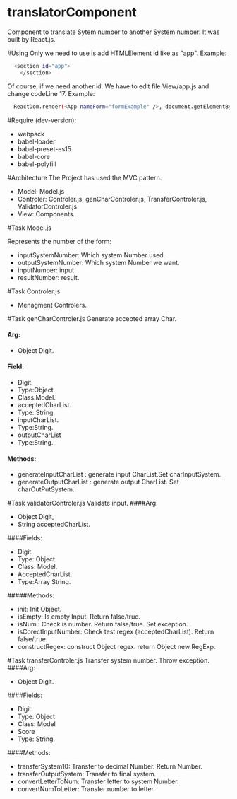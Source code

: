 # translatorComponent
Component to translate Sytem number to another System number. It was built by React.js.

#Using
Only we need to use is add HTMLElement id like as "app".
Example:
```sh
  <section id="app">
    </section>
```
Of course, if we need another id. We have to edit file View/app.js and change codeLine 17. Example:
```sh
  ReactDom.render(<App nameForm="formExample" />, document.getElementById('yourID'));
```
#Require (dev-version):
- webpack
- babel-loader
- babel-preset-es15
- babel-core
- babel-polyfill

#Architecture
The Project has used the MVC pattern.
 - Model: Model.js
 - Controler: Controler.js, genCharControler.js, TransferControler.js, ValidatorControler.js
 - View: Components.
 
#Task Model.js
 
 Represents the number of the form:
  - inputSystemNumber: Which system Number used.
  - outputSystemNumber: Which system Number we want. 
  - inputNumber: input
  - resultNumber: result.
  
#Task Controler.js
   - Menagment Controlers.
      
#Task genCharControler.js
Generate accepted array Char.
#### Arg:
- Object Digit. 

#### Field:
- Digit. 
 - Type:Object. 
 - Class:Model.
- acceptedCharList.
 - Type: String.
- inputCharList.
 - Type:String.
- outputCharList
 - Type:String.

#### Methods:     
 -  generateInputCharList : generate input CharList.Set charInputSystem.
 -  generateOutputCharList : generate output CharList. Set charOutPutSystem.
        
#Task validatorControler.js
Validate input.
####Arg:
- Object Digit, 
- String acceptedCharList.

####Fields:
- Digit.
 - Type: Object.
 - Class: Model.
- AcceptedCharList.
 - Type:Array String.
 
#####Methods:
-  init: Init Object.
-  isEmpty: Is empty Input. Return false/true.
-  isNum : Check is number. Return false/true. Set exception.
-  isCorectInputNumber: Check test regex (acceptedCharList). Return false/true.
-  constructRegex: construct Object regex. return Object new RegExp.      

#Task transferControler.js
Transfer system number. Throw exception.
####Arg:
- Object Digit.

####Fields:
- Digit
 - Type: Object
 - Class: Model
- Score
 - Type: String.

####Methods:
 - transferSystem10: Transfer to decimal Number. Return Number.
 - transferOutputSystem: Transfer to final system.
 - convertLetterToNum: Transfer letter to system Number.
 - convertNumToLetter: Transfer number to letter.
 
        
  
